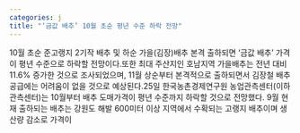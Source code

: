 ```yaml
---
categories: j
title: "‘금값 배추’ 10월 초순 평년 수준 하락 전망"
---
```

10월 초순 준고랭지 2기작 배추 및 하순 가을(김장)배추 본격 출하되면 ‘금값 배추’ 가격이 평년 수준으로 하락할 전망이다.또한 최대 주산지인 호남지역 가을배추는 전년 대비 11.6% 증가한 것으로 조사되었으며, 11월 상순부터 본격적으로 출하되면서 김장철 배추 공급에는 어려움이 없을 것으로 예상된다.25일 한국농촌경제연구원 농업관측센터(이하 관측센터)는 10월부터 배추 도매가격이 평년 수준까지 하락할 것으로 전망했다. 9월 현재 출하되는 배추는 강원도 해발 600미터 이상 지역에서 수확되는 고랭지 배추이며 생산량 감소로 가격이
